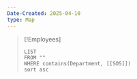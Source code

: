 ```yaml
---
Date-Created: 2025-04-10
type: Map
---
```

>[!Employees]
> ```dataview
> LIST
> FROM ""
> WHERE contains(Department, [[SOS]])
> sort asc
> ```


